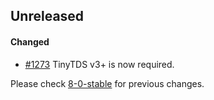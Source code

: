 ## Unreleased

#### Changed

- [#1273](https://github.com/rails-sqlserver/activerecord-sqlserver-adapter/pull/1273) TinyTDS v3+ is now required.


Please check [8-0-stable](https://github.com/rails-sqlserver/activerecord-sqlserver-adapter/blob/8-0-stable/CHANGELOG.md) for previous changes.
